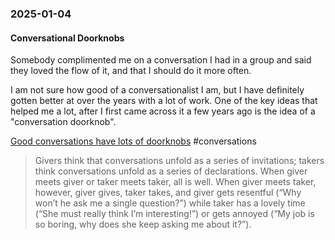 ### 2025-01-04
#### Conversational Doorknobs
Somebody complimented me on a conversation I had in a group and said they loved the flow of it, and that I should do it more often.

I am not sure how good of a conversationalist I am, but I have definitely gotten better at over the years with a lot of work. One of the key ideas that helped me a lot, after I first came across it a few years ago is the idea of a "conversation doorknob".

[Good conversations have lots of doorknobs](https://www.experimental-history.com/p/good-conversations-have-lots-of-doorknobs) #conversations

> Givers think that conversations unfold as a series of invitations; takers think conversations unfold as a series of declarations. When giver meets giver or taker meets taker, all is well. When giver meets taker, however, giver gives, taker takes, and giver gets resentful (“Why won’t he ask me a single question?”) while taker has a lovely time (“She must really think I’m interesting!”) or gets annoyed (“My job is so boring, why does she keep asking me about it?”).

> 